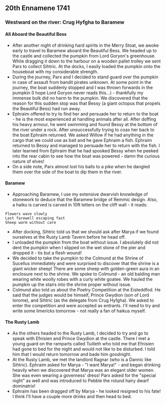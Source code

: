 ## 20th Ennamene 1741
### Westward on the river: Crug Hyfgha to Baramew
#### All Aboard the Beautiful Bess
* After another night of drinking hard spirits in the Merry Stoat, we awoke early to travel to Baramew aboard the Beautiful Bess. We headed up to the castle and collected the pumpkin from Lord Goryon's greenhouse. While dragging it down to the harbour on a wooden pallet trolley we sent Parx to collect Sihtric. At the docks, I easily loaded the pumpkin onto the houseboat with my considerable strength.
* During the journey, Parx and I decided to stand guard over the pumpkin in case of assault from bandit pirates unknown. At some point in the journey, the boat suddenly stopped and I was thrown forwards in the pumpkin (I hope Lord Goryon never reads this...) - thankfully my immense bulk did no harm to the pumpkin. We discovered that the reason for this sudden stop was that Bessy (a giant octopus that propels the Beautiful Bess) had run away.
* Ephraim offered to try to find her and persuade her to return to the boat - he is the most experienced at handling animals after all. After doffing his heavy armour, he went swimming and found Bessy at the bottom of the river under a rock. After unsuccessfully trying to coax her back to the boat Ephraim returned. We asked Willow if he had anything in the cargo that we could use as bait and he gave Ephraim a fish. Ephraim returned to Bessy and managed to persuade her to return with the fish. I later learned from Ephraim that he had spooked Bessy when he peeked into the rear cabin to see how the boat was powered - damn the curious nature of elves!
* On a side note, Parx almost lost his balls to a pike when he dangled them over the side of the boat to dip them in the river.

#### Baramew
* Approaching Baramew, I use my extensive dwarvish knowledge of stonework to deduce that the Baramew bridge of Remmic design. Also, a haiku is carved is carved in 10ft letters on the cliff wall - it reads:
```
Flowers wave slowly
Last farewell escaping fast
Sheep warm without care
```
* After docking, Sihtric told us that we should ask after Marya if we found ourselves at the Rusty Lamb Tavern before he head off.
* I unloaded the pumpkin from the boat without issue. I absolutely did not dent the pumpkin when I slipped on the wet stone of the pier and dropped it - tis but a flesh wound!
* We decided to take the pumpkin to the Colmund at the Shrine of Sucellus immediately and were surprised to discover that the shrine is a giant wicker sheep! There are some sheep with golden-green aura in an enclosure next to the shrine. We spoke to Colmund - an old balding man wearing white woolly robes with a curly white goatee. We hauled the pumpkin up the stairs into the shrine proper without issue.
* Colmund also told us about the Poetry Competition at the Eisteddfod. He said that the judges would be himself, Prince Gwydion (son of Lord Iorome), and Sihtric (as the delegate from Crug Hyfgha). We asked to enter the competition and were accepted as entrants. I'll need to try and write some limericks tomorrow - not really a fan of haikus myself.

#### The Rusty Lamb
* As the others headed to the Rusty Lamb, I decided to try and go to speak with Efnisien and Prince Gwydion at the castle. There I met a young guard on the ramparts called Tuilleth who told me that Efnisien had gone to bed for the night and would not like to be disturbed. I told him that I would return tomorrow and bade him goodnight.
* At the Rusty Lamb, we met the landlord Ragnar (who is a Dannic like Sihtric). Ephraim asked for Marya - "I want Marya!" - and began drinking heavily when we discovered that Marya was an elegant older women. She was even wearing a governess' dress! Parx asked for the "special night" as well and was introduced to Pebble the rotund hairy dwarf dominatrix!
* Ephraim has been dragged off by Marya - he looked resigned to his fate! I think I'll have a couple more drinks and then head to bed.
